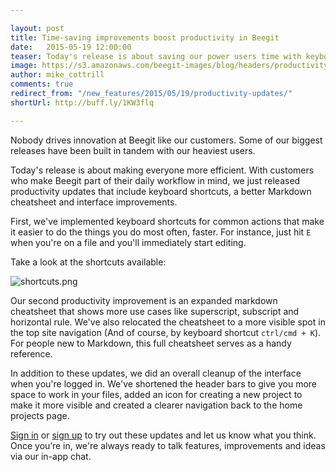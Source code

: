 ```yaml
---

layout: post
title: Time-saving improvements boost productivity in Beegit
date:   2015-05-19 12:00:00
teaser: Today's release is about saving our power users time with keyboard shortcuts, an easier-to-use Markdown cheatsheet and general interface improvements 
image: https://s3.amazonaws.com/beegit-images/blog/headers/productivity-release.jpg
author: mike_cottrill
comments: true
redirect_from: "/new_features/2015/05/19/productivity-updates/"
shortUrl: http://buff.ly/1KW3flq

---
```


Nobody drives innovation at Beegit like our customers. Some of our biggest releases have been built in tandem with our heaviest users.

Today's release is about making everyone more efficient. With customers who make Beegit part of their daily workflow in mind, we just released productivity updates that include keyboard shortcuts, a better Markdown cheatsheet and interface improvements.

First, we've implemented keyboard shortcuts for common actions that make it easier to do the things you do most often, faster. For instance, just hit `E` when you're on a file and you'll immediately start editing.

Take a look at the shortcuts available: 

![shortcuts.png](https://ucarecdn.com/aa937a32-6c74-4554-8c95-5588851503f1/)

Our second productivity improvement is an expanded markdown cheatsheet that shows more use cases like superscript, subscript and horizontal rule. We've also relocated the cheatsheet to a more visible spot in the top site navigation (And of course, by keyboard shortcut `ctrl/cmd + K`). For people new to Markdown, this full cheatsheet serves as a handy reference.

In addition to these updates, we did an overall cleanup of the interface when you're logged in. We've shortened the header bars to give you more space to work in your files, added an icon for creating a new project to make it more visible and created a clearer navigation back to the home projects page.
 
[Sign in](https://beegit.com/login) or [sign up](https://beegit.com/signup) to try out these updates and let us know what you think. Once you’re in, we're always ready to talk features, improvements and ideas via our in-app chat.
